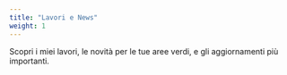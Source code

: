 ```yaml
---
title: "Lavori e News"
weight: 1
---
```

Scopri i miei lavori, le novità per le tue aree verdi, e gli aggiornamenti più importanti.

<body>
<div class="tagembed-container" style=" width:100%;height:100%;overflow: auto;"><div class="tagembed-socialwall" data-wall-id="58856" view-url="https://widget.tagembed.com/58856?view">  </div> <script src="//widget.tagembed.com/embed.min.js" type="text/javascript"></script></div>
</body>
